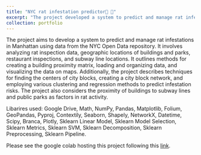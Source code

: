 ```yaml
---
title: "NYC rat infestation predictor🌆 🐀"
excerpt: "The project developed a system to predict and manage rat infestations in Manhattan using data from the NYC Open Data. <br/><img src='/images/rat_predictor.png' width='50%'>"
collection: portfolio
---
```


The project aims to develop a system to predict and manage rat infestations in Manhattan using data from the NYC Open Data repository. It involves analyzing rat inspection data, geographic locations of buildings and parks, restaurant inspections, and subway line locations. It outlines methods for creating a building proximity matrix, loading and organizing data, and visualizing the data on maps. Additionally, the project describes techniques for finding the centers of city blocks, creating a city block network, and employing various clustering and regression methods to predict infestation risks. The project also considers the proximity of buildings to subway lines and public parks as factors in rat activity.

Libarires used: Google Drive, Math, NumPy, Pandas, Matplotlib, Folium, GeoPandas, Pyproj, Contextily, Seaborn, Shapely, NetworkX, Datetime, Scipy, Branca, Plotly, Sklearn Linear Model, Sklearn Model Selection, Sklearn Metrics, Sklearn SVM, Sklearn Decomposition, Sklearn Preprocessing, Sklearn Pipeline.

Please see the google colab hosting this project following this [link](https://colab.research.google.com/drive/1OVCfFlJfKdSnQIGK9WsS90p81PlkzXSR?usp=sharing).

